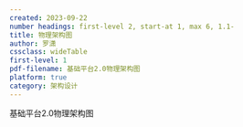 ```yaml
---
created: 2023-09-22
number headings: first-level 2, start-at 1, max 6, 1.1-
title: 物理架构图
author: 罗潇
cssclass: wideTable
first-level: 1
pdf-filename: 基础平台2.0物理架构图
platform: true
category: 架构设计
---
```


基础平台2.0物理架构图
